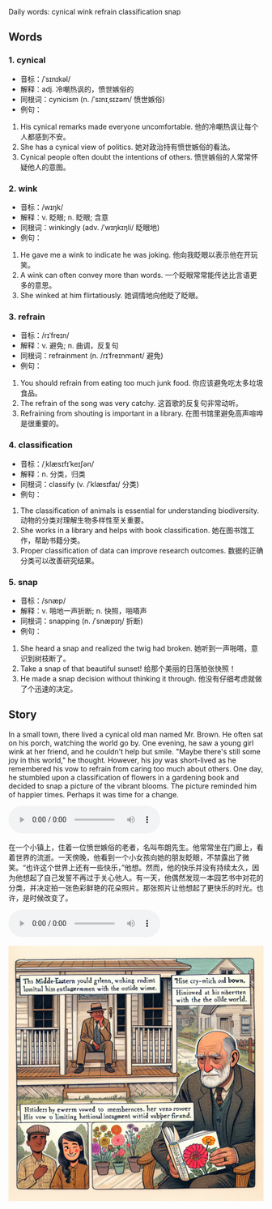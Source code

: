 Daily words: cynical wink refrain classification snap

## Words
### 1. cynical
- 音标：/ˈsɪnɪkəl/ <span style="cursor: pointer;" onclick="document.getElementById('audio-player-1').play()"><i class="fas fa-volume-up"></i></span>
<audio id="audio-player-1" src="audios/words/cynical.mp3" style="display:none;"></audio>
- 解释：adj. 冷嘲热讽的，愤世嫉俗的
- 同根词：cynicism (n. /ˈsɪnɪˌsɪzəm/ 愤世嫉俗)
- 例句：
1. His cynical remarks made everyone uncomfortable.
他的冷嘲热讽让每个人都感到不安。
2. She has a cynical view of politics.
她对政治持有愤世嫉俗的看法。
3. Cynical people often doubt the intentions of others.
愤世嫉俗的人常常怀疑他人的意图。

### 2. wink
- 音标：/wɪŋk/ <span style="cursor: pointer;" onclick="document.getElementById('audio-player-2').play()"><i class="fas fa-volume-up"></i></span>
<audio id="audio-player-2" src="audios/words/wink.mp3" style="display:none;"></audio>
- 解释：v. 眨眼; n. 眨眼; 含意
- 同根词：winkingly (adv. /ˈwɪŋkɪŋli/ 眨眼地)
- 例句：
1. He gave me a wink to indicate he was joking.
他向我眨眼以表示他在开玩笑。
2. A wink can often convey more than words.
一个眨眼常常能传达比言语更多的意思。
3. She winked at him flirtatiously.
她调情地向他眨了眨眼。

### 3. refrain
- 音标：/rɪˈfreɪn/ <span style="cursor: pointer;" onclick="document.getElementById('audio-player-3').play()"><i class="fas fa-volume-up"></i></span>
<audio id="audio-player-3" src="audios/words/refrain.mp3" style="display:none;"></audio>
- 解释：v. 避免; n. 曲调，反复句
- 同根词：refrainment (n. /rɪˈfreɪnmənt/ 避免)
- 例句：
1. You should refrain from eating too much junk food.
你应该避免吃太多垃圾食品。
2. The refrain of the song was very catchy.
这首歌的反复句非常动听。
3. Refraining from shouting is important in a library.
在图书馆里避免高声喧哗是很重要的。

### 4. classification
- 音标：/ˌklæsɪfɪˈkeɪʃən/ <span style="cursor: pointer;" onclick="document.getElementById('audio-player-4').play()"><i class="fas fa-volume-up"></i></span>
<audio id="audio-player-4" src="audios/words/classification.mp3" style="display:none;"></audio>
- 解释：n. 分类，归类
- 同根词：classify (v. /ˈklæsɪfaɪ/ 分类)
- 例句：
1. The classification of animals is essential for understanding biodiversity.
动物的分类对理解生物多样性至关重要。
2. She works in a library and helps with book classification.
她在图书馆工作，帮助书籍分类。
3. Proper classification of data can improve research outcomes.
数据的正确分类可以改善研究结果。

### 5. snap
- 音标：/snæp/ <span style="cursor: pointer;" onclick="document.getElementById('audio-player-5').play()"><i class="fas fa-volume-up"></i></span>
<audio id="audio-player-5" src="audios/words/snap.mp3" style="display:none;"></audio>
- 解释：v. 啪地一声折断; n. 快照，啪嗒声
- 同根词：snapping (n. /ˈsnæpɪŋ/ 折断)
- 例句：
1. She heard a snap and realized the twig had broken.
她听到一声啪嗒，意识到树枝断了。
2. Take a snap of that beautiful sunset!
给那个美丽的日落拍张快照！
3. He made a snap decision without thinking it through.
他没有仔细考虑就做了个迅速的决定。

## Story
In a small town, there lived a cynical old man named Mr. Brown. He often sat on his porch, watching the world go by. One evening, he saw a young girl wink at her friend, and he couldn't help but smile. "Maybe there's still some joy in this world," he thought. However, his joy was short-lived as he remembered his vow to refrain from caring too much about others. One day, he stumbled upon a classification of flowers in a gardening book and decided to snap a picture of the vibrant blooms. The picture reminded him of happier times. Perhaps it was time for a change.

<audio controls>
  <source src="https://files.dwong.top/2024-09-15-english.mp3" type="audio/mpeg">
  你的浏览器不支持音频元素。
</audio>
  

在一个小镇上，住着一位愤世嫉俗的老者，名叫布朗先生。他常常坐在门廊上，看着世界的流逝。一天傍晚，他看到一个小女孩向她的朋友眨眼，不禁露出了微笑。“也许这个世界上还有一些快乐，”他想。然而，他的快乐并没有持续太久，因为他想起了自己发誓不再过于关心他人。有一天，他偶然发现一本园艺书中对花的分类，并决定拍一张色彩鲜艳的花朵照片。那张照片让他想起了更快乐的时光。也许，是时候改变了。

<audio controls>
  <source src="https://files.dwong.top/2024-09-15-chinese.mp3" type="audio/mpeg">
  你的浏览器不支持音频元素。
</audio>
  

![story](./images/2024-09-15.png)

